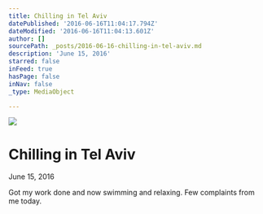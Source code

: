 ```yaml
---
title: Chilling in Tel Aviv
datePublished: '2016-06-16T11:04:17.794Z'
dateModified: '2016-06-16T11:04:13.601Z'
author: []
sourcePath: _posts/2016-06-16-chilling-in-tel-aviv.md
description: 'June 15, 2016'
starred: false
inFeed: true
hasPage: false
inNav: false
_type: MediaObject

---
```

![](https://imgflo.herokuapp.com/graph/vahj1ThiexotieMo/b24afbcca64c3ccabb0356f4cdfe4d2b/croprotate.jpg?cropheight=4032&cropwidth=3024&degrees=-90&input=https%3A%2F%2Fthe-grid-user-content.s3-us-west-2.amazonaws.com%2Fbbbe885e-f933-49d4-b0aa-ff3129c1587e.jpg&x=0&y=0)

# Chilling in Tel Aviv

June 15, 2016

Got my work done and now swimming and relaxing. Few complaints from me today.